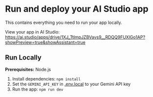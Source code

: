 # Run and deploy your AI Studio app

This contains everything you need to run your app locally.

View your app in AI Studio: https://ai.studio/apps/drive/1XJ_TtlmpJZBVavs9__RDQQ9FUXlGo1AP?showPreview=true&showAssistant=true

## Run Locally

**Prerequisites:**  Node.js


1. Install dependencies:
   `npm install`
2. Set the `GEMINI_API_KEY` in [.env.local](.env.local) to your Gemini API key
3. Run the app:
   `npm run dev`
